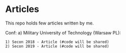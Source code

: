 # Articles
This repo holds few articles written by me.

Conf:
  a) Military University of Technology (Warsaw PL):
 
    1) Secon 2018 - Article (#code will be shared)
    2) Secon 2019 - Article (#code will be shared)
